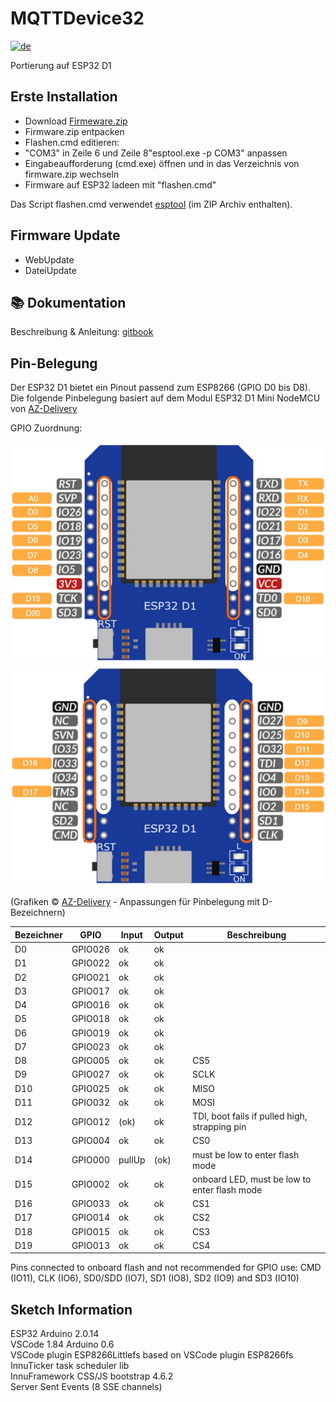 # MQTTDevice32

[![de](https://img.shields.io/badge/lang-de-green.svg)](https://raw.githubusercontent.com/InnuendoPi/MQTTDevice32/main/README.md)

Portierung auf ESP32 D1

## Erste Installation

* Download [Firmeware.zip](https://github.com/InnuendoPi/MQTTDevice32/blob/main/tools/Firmware.zip)
* Firmware.zip entpacken
* Flashen.cmd editieren:
* "COM3" in Zeile 6  und Zeile 8"esptool.exe -p COM3" anpassen
* Eingabeaufforderung (cmd.exe) öffnen und in das Verzeichnis von firmware.zip wechseln
* Firmware auf ESP32 ladeen mit "flashen.cmd"

Das Script flashen.cmd verwendet [esptool](https://github.com/espressif/esptool) (im ZIP Archiv enthalten).

## Firmware Update

* WebUpdate
* DateiUpdate

## 📚 Dokumentation

Beschreibung & Anleitung: [gitbook](https://innuendopi.gitbook.io/mqttdevice32/)

## Pin-Belegung

Der ESP32 D1 bietet ein Pinout passend zum ESP8266 (GPIO D0 bis D8). Die folgende Pinbelegung basiert auf dem Modul ESP32 D1 Mini NodeMCU von [AZ-Delivery](https://www.az-delivery.de/products/esp32-d1-mini)

GPIO Zuordnung:

![ESP32 D1 Pinout-1](/docs/img/ESP32-D1.pinout-1.jpg)
![ESP32 D1 Pinout-2](/docs/img/ESP32-D1.pinout-2.jpg)

(Grafiken &copy; [AZ-Delivery](https://cdn.shopify.com/s/files/1/1509/1638/files/D1_Mini_ESP32_Datenblatt_AZ-Delivery_Vertriebs_GmbH.pdf?v=1604068666) - Anpassungen für Pinbelegung mit D-Bezeichnern)

| Bezeichner |   GPIO   |  Input  |  Output  | Beschreibung |
| ---------- | -------- | ------- | -------- | ------------ |
|     D0     |  GPIO026 |   ok    |   ok     |              |
|     D1     |  GPIO022 |   ok    |   ok     |              |
|     D2     |  GPIO021 |   ok    |   ok     |              |
|     D3     |  GPIO017 |   ok    |   ok     |              |
|     D4     |  GPIO016 |   ok    |   ok     |              |
|     D5     |  GPIO018 |   ok    |   ok     |              |
|     D6     |  GPIO019 |   ok    |   ok     |              |
|     D7     |  GPIO023 |   ok    |   ok     |              |
|     D8     |  GPIO005 |   ok    |   ok     | CS5          |
|     D9     |  GPIO027 |   ok    |   ok     | SCLK         |
|     D10    |  GPIO025 |   ok    |   ok     | MISO         |
|     D11    |  GPIO032 |   ok    |   ok     | MOSI         |
|     D12    |  GPIO012 |  (ok)   |   ok     | TDI, boot fails if pulled high, strapping pin |
|     D13    |  GPIO004 |   ok    |   ok     | CS0         |
|     D14    |  GPIO000 | pullUp  |  (ok)    | must be low to enter flash mode |
|     D15    |  GPIO002 |   ok    |   ok     | onboard LED, must be low to enter flash mode |
|     D16    |  GPIO033 |   ok    |   ok     | CS1          |
|     D17    |  GPIO014 |   ok    |   ok     | CS2          |
|     D18    |  GPIO015 |   ok    |   ok     | CS3          |
|     D19    |  GPIO013 |   ok    |   ok     | CS4          |

Pins connected to onboard flash and not recommended for GPIO use:
CMD (IO11), CLK (IO6), SD0/SDD (IO7), SD1 (IO8), SD2 (IO9) and SD3 (IO10)

## Sketch Information

ESP32 Arduino 2.0.14\
VSCode 1.84 Arduino 0.6\
VSCode plugin ESP8266Littlefs based on VSCode plugin ESP8266fs\
InnuTicker task scheduler lib\
InnuFramework CSS/JS bootstrap 4.6.2\
Server Sent Events (8 SSE channels)
